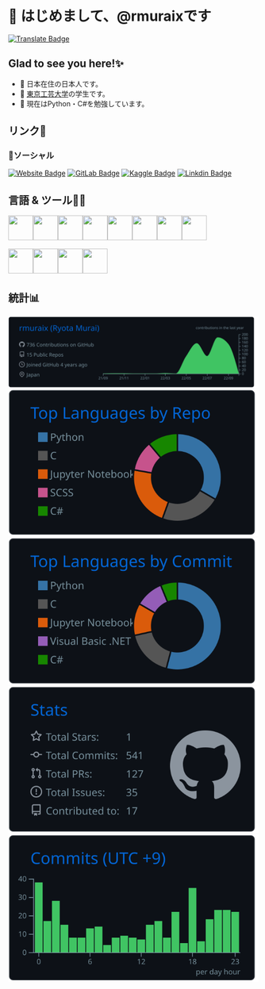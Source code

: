 # 👋 はじめまして、@rmuraixです  
[![Translate Badge](https://img.shields.io/badge/English-ffffff?style=flat-square&logo=googletranslate&logoColor=black)](/README.md)  
## Glad to see you here!✨
- 📍 日本在住の日本人です。
- 🏫 [東京工芸大学](https://www.t-kougei.ac.jp/)の学生です。  
- 🌱 現在はPython・C#を勉強しています。  
## リンク🔗
### 👨ソーシャル
[![Website Badge](https://img.shields.io/badge/website-000000?style=for-the-badge&logo=About.me&logoColor=white)](https://rmurai.com)
[![GitLab Badge](https://img.shields.io/badge/GitLab-330F63?style=for-the-badge&logo=gitlab&logoColor=white)](https://gitlab.com/rmuraix)
[![Kaggle Badge](https://img.shields.io/badge/Kaggle-20BEFF?style=for-the-badge&logo=Kaggle&logoColor=white)](https://www.kaggle.com/rmuraix)
[![Linkdin Badge](https://img.shields.io/badge/LinkedIn-0077B5?style=for-the-badge&logo=linkedin&logoColor=white)](https://www.linkedin.com/in/rmurai/) 
## 言語 & ツール🧑‍💻
<img height="50" width="50" src="https://cdn.jsdelivr.net/gh/devicons/devicon/icons/c/c-original.svg" /><img height="50" width="50" src="https://cdn.jsdelivr.net/gh/devicons/devicon/icons/csharp/csharp-original.svg" /><img height="50" width="50" src="https://cdn.jsdelivr.net/gh/devicons/devicon/icons/css3/css3-original-wordmark.svg" /><img height="50" width="50" src="https://cdn.jsdelivr.net/gh/devicons/devicon/icons/html5/html5-original-wordmark.svg" /><img height="50" width="50" src="https://cdn.jsdelivr.net/gh/devicons/devicon/icons/java/java-original-wordmark.svg" /><img height="50" width="50" src="https://cdn.jsdelivr.net/gh/devicons/devicon/icons/javascript/javascript-original.svg" /><img height="50" width="50" src="https://cdn.jsdelivr.net/gh/devicons/devicon/icons/python/python-original-wordmark.svg" /><img height="50" width="50" src="https://cdn.jsdelivr.net/gh/devicons/devicon/icons/bash/bash-original.svg" />  

<img height="50" width="50" src="https://cdn.jsdelivr.net/gh/devicons/devicon/icons/docker/docker-original-wordmark.svg" /><img height="50" width="50" src="https://cdn.jsdelivr.net/gh/devicons/devicon/icons/jupyter/jupyter-original-wordmark.svg" /><img height="50" width="50" src="https://cdn.jsdelivr.net/gh/devicons/devicon/icons/vscode/vscode-original-wordmark.svg" /><img height="50" width="50" src="https://cdn.jsdelivr.net/gh/devicons/devicon/icons/visualstudio/visualstudio-plain.svg" />

## 統計📊
![](https://raw.githubusercontent.com/rmuraix/rmuraix/main/profile-summary-card-output/github_dark/0-profile-details.svg)  
![](https://raw.githubusercontent.com/rmuraix/rmuraix/main/profile-summary-card-output/github_dark/1-repos-per-language.svg)
![](https://raw.githubusercontent.com/rmuraix/rmuraix/main/profile-summary-card-output/github_dark/2-most-commit-language.svg)
![](https://raw.githubusercontent.com/rmuraix/rmuraix/main/profile-summary-card-output/github_dark/3-stats.svg)
![](https://raw.githubusercontent.com/rmuraix/rmuraix/main/profile-summary-card-output/github_dark/4-productive-time.svg)
